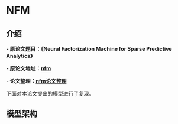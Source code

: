 # NFM
## 介绍
**- 原论文题目：《Neural Factorization Machine for Sparse Predictive Analytics》**

**- 原论文地址：[nfm](https://arxiv.org/pdf/1708.05027v1.pdf)**

**- 论文整理：[nfm论文整理]()**

下面对本论文提出的模型进行了复现。

## 模型架构


